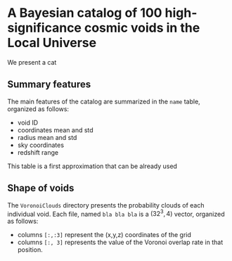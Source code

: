# A Bayesian catalog of 100 high-significance cosmic voids in the Local Universe

We present a cat


## Summary features

The main features of the catalog are summarized in the ```name``` table, organized as follows:

- void ID
- coordinates mean and std
- radius mean and std
- sky coordinates
- redshift range

This table is a first approximation that can be already used

## Shape of voids

The ```VoronoiClouds``` directory presents the probability clouds of each individual void. Each file, named ```bla bla bla``` is a $(32^3, 4)$ vector, organized as follows:

- columns ```[:,:3]``` represent the (x,y,z) coordinates of the grid
- columns ```[:, 3]``` represents the value of the Voronoi overlap rate in that position.


